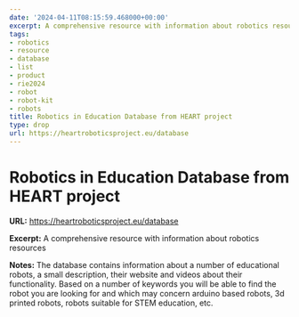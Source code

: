```yaml
---
date: '2024-04-11T08:15:59.468000+00:00'
excerpt: A comprehensive resource with information about robotics resources
tags:
- robotics
- resource
- database
- list
- product
- rie2024
- robot
- robot-kit
- robots
title: Robotics in Education Database from HEART project
type: drop
url: https://heartroboticsproject.eu/database
---
```


# Robotics in Education Database from HEART project

**URL:** https://heartroboticsproject.eu/database

**Excerpt:** A comprehensive resource with information about robotics resources

**Notes:**
The database contains information about a number of educational robots, a small description, their website and videos about their functionality.  Based on a number of keywords you will be able to find the robot you are looking for and which may concern arduino based robots, 3d printed robots, robots suitable for STEM education, etc. 

